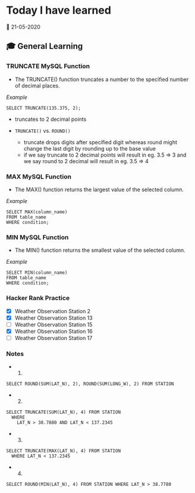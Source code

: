 # Today I have learned

:calendar: 21-05-2020

## :mortar_board: General Learning

### TRUNCATE MySQL Function

- The TRUNCATE() function truncates a number to the specified number of decimal places.

_Example_

```
SELECT TRUNCATE(135.375, 2);
```

- truncates to 2 decimal points

- `TRUNCATE()` vs. `ROUND()`
  - truncate drops digits after specified digit whereas round might change the last digit by rounding up to the base value
  - if we say truncate to 2 decimal points will result in eg. 3.5 => 3 and we say round to 2 decimal will result in eg. 3.5 => 4

### MAX MySQL Function

- The MAX() function returns the largest value of the selected column.

_Example_

```
SELECT MAX(column_name)
FROM table_name
WHERE condition;
```

### MIN MySQL Function

- The MIN() function returns the smallest value of the selected column.

_Example_

```
SELECT MIN(column_name)
FROM table_name
WHERE condition;
```

### Hacker Rank Practice
- [x] Weather Observation Station 2
- [x] Weather Observation Station 13
- [ ] Weather Observation Station 15
- [x] Weather Observation Station 16
- [ ] Weather Observation Station 17

### Notes

- 1.

```
SELECT ROUND(SUM(LAT_N), 2), ROUND(SUM(LONG_W), 2) FROM STATION
```

- 2.

```
SELECT TRUNCATE(SUM(LAT_N), 4) FROM STATION
  WHERE
    LAT_N > 38.7880 AND LAT_N < 137.2345
```

- 3.

```
SELECT TRUNCATE(MAX(LAT_N), 4) FROM STATION
  WHERE LAT_N < 137.2345
```

- 4.

```
SELECT ROUND(MIN(LAT_N), 4) FROM STATION WHERE LAT_N > 38.7780
```